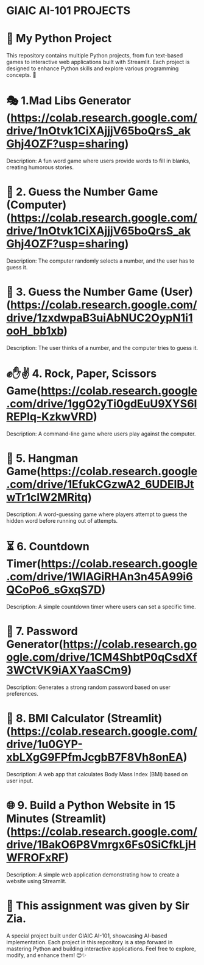 # GIAIC AI-101 PROJECTS
# 📌 My Python Project
This repository contains multiple Python projects, from fun text-based games to interactive web applications built with Streamlit. Each project is designed to enhance Python skills and explore various programming concepts. 🚀

# 🎭 1.Mad Libs Generator (https://colab.research.google.com/drive/1nOtvk1CiXAjjjV65boQrsS_akGhj4OZF?usp=sharing)
Description: A fun word game where users provide words to fill in blanks, creating humorous stories.

# 🎯 2. Guess the Number Game (Computer)(https://colab.research.google.com/drive/1nOtvk1CiXAjjjV65boQrsS_akGhj4OZF?usp=sharing)
Description: The computer randomly selects a number, and the user has to guess it.

# 🔢  3. Guess the Number Game (User)(https://colab.research.google.com/drive/1zxdwpaB3uiAbNUC2OypN1i1ooH_bb1xb)
Description: The user thinks of a number, and the computer tries to guess it.

# ✊✋✌️  4. Rock, Paper, Scissors Game(https://colab.research.google.com/drive/1ggO2yTi0gdEuU9XYS6IREPIq-KzkwVRD)
Description: A command-line game where users play against the computer.

# 🔢 5. Hangman Game(https://colab.research.google.com/drive/1EfukCGzwA2_6UDElBJtwTr1cIW2MRitq)
Description: A word-guessing game where players attempt to guess the hidden word before running out of attempts.

#  ⏳  6. Countdown Timer(https://colab.research.google.com/drive/1WlAGiRHAn3n45A99i6QCoPo6_sGxqS7D)
Description: A simple countdown timer where users can set a specific time.

#  🔑 7. Password Generator(https://colab.research.google.com/drive/1CM4ShbtP0qCsdXf3WCtVK9iAXYaaSCm9)
Description: Generates a strong random password based on user preferences.

#  🧮 8. BMI Calculator (Streamlit)(https://colab.research.google.com/drive/1u0GYP-xbLXgG9FPfmJcgbB7F8Vh8onEA)
Description: A web app that calculates Body Mass Index (BMI) based on user input.

#  🌐 9. Build a Python Website in 15 Minutes (Streamlit)(https://colab.research.google.com/drive/1BakO6P8Vmrgx6Fs0SiCfkLjHWFROFxRF)
Description: A simple web application demonstrating how to create a website using Streamlit.

#  🎉 This assignment was given by Sir Zia.
A special project built under GIAIC AI-101, showcasing AI-based implementation. Each project in this repository is a step forward in mastering Python and building interactive applications. Feel free to explore, modify, and enhance them! 😊✨
